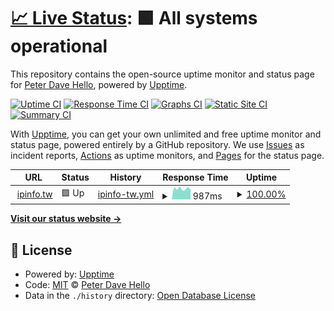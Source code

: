 # [📈 Live Status](https://uptime.ipinfo.tw): <!--live status--> **🟩 All systems operational**

This repository contains the open-source uptime monitor and status page for [Peter Dave Hello](https://www.peterdavehello.org/), powered by [Upptime](https://github.com/upptime/upptime).

[![Uptime CI](https://github.com/PeterDaveHello/ipinfo.tw-uptime/workflows/Uptime%20CI/badge.svg)](https://github.com/PeterDaveHello/ipinfo.tw-uptime/actions?query=workflow%3A%22Uptime+CI%22)
[![Response Time CI](https://github.com/PeterDaveHello/ipinfo.tw-uptime/workflows/Response%20Time%20CI/badge.svg)](https://github.com/PeterDaveHello/ipinfo.tw-uptime/actions?query=workflow%3A%22Response+Time+CI%22)
[![Graphs CI](https://github.com/PeterDaveHello/ipinfo.tw-uptime/workflows/Graphs%20CI/badge.svg)](https://github.com/PeterDaveHello/ipinfo.tw-uptime/actions?query=workflow%3A%22Graphs+CI%22)
[![Static Site CI](https://github.com/PeterDaveHello/ipinfo.tw-uptime/workflows/Static%20Site%20CI/badge.svg)](https://github.com/PeterDaveHello/ipinfo.tw-uptime/actions?query=workflow%3A%22Static+Site+CI%22)
[![Summary CI](https://github.com/PeterDaveHello/ipinfo.tw-uptime/workflows/Summary%20CI/badge.svg)](https://github.com/PeterDaveHello/ipinfo.tw-uptime/actions?query=workflow%3A%22Summary+CI%22)

With [Upptime](https://upptime.js.org), you can get your own unlimited and free uptime monitor and status page, powered entirely by a GitHub repository. We use [Issues](https://github.com/PeterDaveHello/ipinfo.tw-uptime/issues) as incident reports, [Actions](https://github.com/PeterDaveHello/ipinfo.tw-uptime/actions) as uptime monitors, and [Pages](https://uptime.ipinfo.tw) for the status page.

<!--start: status pages-->
<!-- This summary is generated by Upptime (https://github.com/upptime/upptime) -->
<!-- Do not edit this manually, your changes will be overwritten -->
<!-- prettier-ignore -->
| URL | Status | History | Response Time | Uptime |
| --- | ------ | ------- | ------------- | ------ |
| <img alt="" src="https://icons.duckduckgo.com/ip3/ipinfo.tw.ico" height="13"> [ipinfo.tw](https://ipinfo.tw) | 🟩 Up | [ipinfo-tw.yml](https://github.com/PeterDaveHello/ipinfo.tw-uptime/commits/HEAD/history/ipinfo-tw.yml) | <details><summary><img alt="Response time graph" src="./graphs/ipinfo-tw/response-time-week.png" height="20"> 987ms</summary><br><a href="https://uptime.ipinfo.tw/history/ipinfo-tw"><img alt="Response time 1087" src="https://img.shields.io/endpoint?url=https%3A%2F%2Fraw.githubusercontent.com%2FPeterDaveHello%2Fipinfo.tw-uptime%2FHEAD%2Fapi%2Fipinfo-tw%2Fresponse-time.json"></a><br><a href="https://uptime.ipinfo.tw/history/ipinfo-tw"><img alt="24-hour response time 974" src="https://img.shields.io/endpoint?url=https%3A%2F%2Fraw.githubusercontent.com%2FPeterDaveHello%2Fipinfo.tw-uptime%2FHEAD%2Fapi%2Fipinfo-tw%2Fresponse-time-day.json"></a><br><a href="https://uptime.ipinfo.tw/history/ipinfo-tw"><img alt="7-day response time 987" src="https://img.shields.io/endpoint?url=https%3A%2F%2Fraw.githubusercontent.com%2FPeterDaveHello%2Fipinfo.tw-uptime%2FHEAD%2Fapi%2Fipinfo-tw%2Fresponse-time-week.json"></a><br><a href="https://uptime.ipinfo.tw/history/ipinfo-tw"><img alt="30-day response time 1066" src="https://img.shields.io/endpoint?url=https%3A%2F%2Fraw.githubusercontent.com%2FPeterDaveHello%2Fipinfo.tw-uptime%2FHEAD%2Fapi%2Fipinfo-tw%2Fresponse-time-month.json"></a><br><a href="https://uptime.ipinfo.tw/history/ipinfo-tw"><img alt="1-year response time 1062" src="https://img.shields.io/endpoint?url=https%3A%2F%2Fraw.githubusercontent.com%2FPeterDaveHello%2Fipinfo.tw-uptime%2FHEAD%2Fapi%2Fipinfo-tw%2Fresponse-time-year.json"></a></details> | <details><summary><a href="https://uptime.ipinfo.tw/history/ipinfo-tw">100.00%</a></summary><a href="https://uptime.ipinfo.tw/history/ipinfo-tw"><img alt="All-time uptime 99.95%" src="https://img.shields.io/endpoint?url=https%3A%2F%2Fraw.githubusercontent.com%2FPeterDaveHello%2Fipinfo.tw-uptime%2FHEAD%2Fapi%2Fipinfo-tw%2Fuptime.json"></a><br><a href="https://uptime.ipinfo.tw/history/ipinfo-tw"><img alt="24-hour uptime 100.00%" src="https://img.shields.io/endpoint?url=https%3A%2F%2Fraw.githubusercontent.com%2FPeterDaveHello%2Fipinfo.tw-uptime%2FHEAD%2Fapi%2Fipinfo-tw%2Fuptime-day.json"></a><br><a href="https://uptime.ipinfo.tw/history/ipinfo-tw"><img alt="7-day uptime 100.00%" src="https://img.shields.io/endpoint?url=https%3A%2F%2Fraw.githubusercontent.com%2FPeterDaveHello%2Fipinfo.tw-uptime%2FHEAD%2Fapi%2Fipinfo-tw%2Fuptime-week.json"></a><br><a href="https://uptime.ipinfo.tw/history/ipinfo-tw"><img alt="30-day uptime 100.00%" src="https://img.shields.io/endpoint?url=https%3A%2F%2Fraw.githubusercontent.com%2FPeterDaveHello%2Fipinfo.tw-uptime%2FHEAD%2Fapi%2Fipinfo-tw%2Fuptime-month.json"></a><br><a href="https://uptime.ipinfo.tw/history/ipinfo-tw"><img alt="1-year uptime 100.00%" src="https://img.shields.io/endpoint?url=https%3A%2F%2Fraw.githubusercontent.com%2FPeterDaveHello%2Fipinfo.tw-uptime%2FHEAD%2Fapi%2Fipinfo-tw%2Fuptime-year.json"></a></details>

<!--end: status pages-->

[**Visit our status website →**](https://uptime.ipinfo.tw)

## 📄 License

- Powered by: [Upptime](https://github.com/upptime/upptime)
- Code: [MIT](./LICENSE) © [Peter Dave Hello](https://www.peterdavehello.org/)
- Data in the `./history` directory: [Open Database License](https://opendatacommons.org/licenses/odbl/1-0/)
